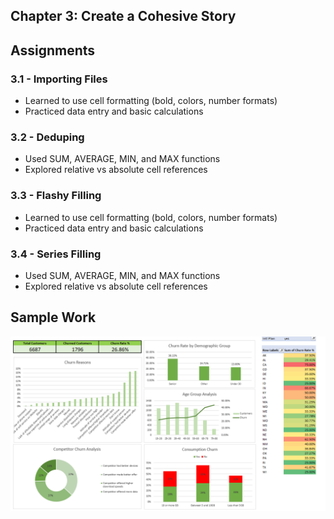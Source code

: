 ## Chapter 3: Create a Cohesive Story

## Assignments
### 3.1 - Importing Files
- Learned to use cell formatting (bold, colors, number formats)
- Practiced data entry and basic calculations

### 3.2 - Deduping
- Used SUM, AVERAGE, MIN, and MAX functions
- Explored relative vs absolute cell references

### 3.3 - Flashy Filling
- Learned to use cell formatting (bold, colors, number formats)
- Practiced data entry and basic calculations

### 3.4 - Series Filling
- Used SUM, AVERAGE, MIN, and MAX functions
- Explored relative vs absolute cell references

## Sample Work
![Formatting Example](https://github.com/haileyrthomas01/datacamp-excel-fundamentals/blob/main/case-study/screenshots/casestudydash.png)
